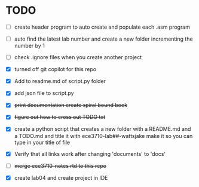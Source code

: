 TODO
====


- [ ] create header program to auto create and populate each .asm program
- [ ] auto find the latest lab number and create a new folder incrementing the number by 1
- [ ] check .ignore files when you create another project
- [x] turned off git copilot for this repo
- [x] Add to readme.md of script.py folder
- [X] add json file to script.py
- [x] ~~print documentation create spiral bound book~~
- [x] ~~figure out how to cross out TODO txt~~
- [x] create a python script that creates a new folder with a README.md and a TODO.md and title it with ece3710-lab##-wattsjake make it so you can type in your title of file
- [x] Verify that all links work after changing 'documents' to 'docs'
- [ ] ~~merge ece3710-notes rtd to this repo~~
- [x] create lab04 and create project in IDE




